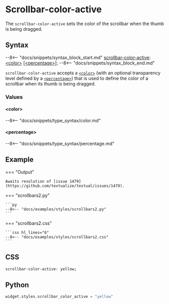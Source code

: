 # Scrollbar-color-active

The `scrollbar-color-active` sets the color of the scrollbar when the thumb is being dragged.

## Syntax

--8<-- "docs/snippets/syntax_block_start.md"
<a href="./scrollbar_color_active">scrollbar-color-active</a>: <a href="../../css_types/color">&lt;color&gt;</a> [<a href="../../css_types/percentage">&lt;percentage&gt;</a>];
--8<-- "docs/snippets/syntax_block_end.md"

`scrollbar-color-active` accepts a [`<color>`](../../../css_types/color) (with an optional transparency level defined by a [`<percentage>`](../../../css_types/percentage)) that is used to define the color of a scrollbar when its thumb is being dragged.

### Values

#### &lt;color&gt;

--8<-- "docs/snippets/type_syntax/color.md"

#### &lt;percentage&gt;

--8<-- "docs/snippets/type_syntax/percentage.md"

## Example

=== "Output"

    Awaits resolution of [issue 1479](https://github.com/textualize/textual/issues/1479).

=== "scrollbars2.py"

    ```py
    --8<-- "docs/examples/styles/scrollbars2.py"
    ```

=== "scrollbars2.css"

    ```css hl_lines="6"
    --8<-- "docs/examples/styles/scrollbars2.css"
    ```

## CSS

```css
scrollbar-color-active: yellow;
```

## Python

```py
widget.styles.scrollbar_color_active = "yellow"
```
